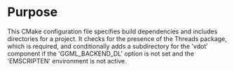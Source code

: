 # Purpose
This CMake configuration file specifies build dependencies and includes directories for a project. It checks for the presence of the Threads package, which is required, and conditionally adds a subdirectory for the 'vdot' component if the 'GGML_BACKEND_DL' option is not set and the 'EMSCRIPTEN' environment is not active.

